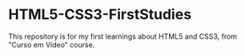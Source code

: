 # HTML5-CSS3-FirstStudies
 This repository is for my first learnings about HTML5 and CSS3, from "Curso em Vídeo" course.
